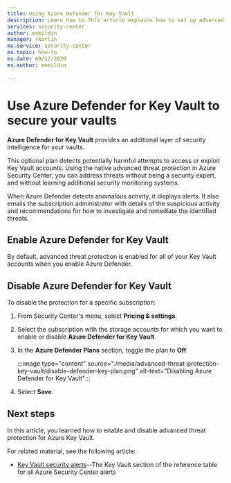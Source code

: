 ```yaml
---
title: Using Azure Defender for Key Vault
description: Learn how to This article explains how to set up advanced threat protection for Azure Key Vault in Azure Security Center
services: security-center
author: memildin
manager: rkarlin
ms.service: security-center
ms.topic: how-to
ms.date: 09/12/2020 
ms.author: memildin

---
```

# Use Azure Defender for Key Vault to secure your vaults

**Azure Defender for Key Vault** provides an additional layer of security intelligence for your vaults. 

This optional plan detects potentially harmful attempts to access or exploit Key Vault accounts. Using the native advanced threat protection in Azure Security Center, you can address threats without being a security expert, and without learning additional security monitoring systems.

When Azure Defender detects anomalous activity, it displays alerts. It also emails the subscription administrator with details of the suspicious activity and recommendations for how to investigate and remediate the identified threats.

## Enable Azure Defender for Key Vault

By default, advanced threat protection is enabled for all of your Key Vault accounts when you enable Azure Defender.

## Disable Azure Defender for Key Vault

To disable the protection for a specific subscription:

1. From Security Center's menu, select **Pricing & settings**.

1. Select the subscription with the storage accounts for which you want to enable or disable **Azure Defender for Key Vault**.

1. In the **Azure Defender Plans** section, toggle the plan to **Off**

    :::image type="content" source="./media/advanced-threat-protection-key-vault/disable-defender-key-plan.png" alt-text="Disabling Azure Defender for Key Vault":::

1. Select **Save**.

## Next steps

In this article, you learned how to enable and disable advanced threat protection for Azure Key Vault. 

For related material, see the following article:

- [Key Vault security alerts](alerts-reference.md#alerts-azurekv)--The Key Vault section of the reference table for all Azure Security Center alerts